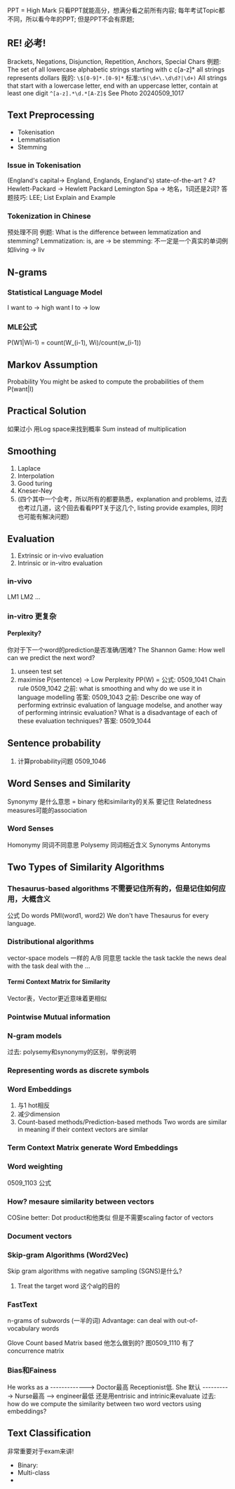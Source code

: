 PPT = High Mark 只看PPT就能高分，想满分看之前所有内容; 每年考试Topic都不同，所以看今年的PPT; 但是PPT不会有原题; 
## RE! 必考! 
Brackets, Negations, Disjunction, Repetition, Anchors, Special Chars
例题: The set of all lowercase alphabetic strings starting with c
c[a-z]*
all strings represents dollars
我的: `\$[0-9]*.[0-9]*`
标准:`\$(\d+\.\d\d?|\d+)`
All strings that start with a lowercase letter, end with an uppercase letter, contain at least one digit
`^[a-z].*\d.*[A-Z]$`
See Photo 20240509_1017

## Text Preprocessing 
- Tokenisation
- Lemmatisation
- Stemming
### Issue in Tokenisation 
(England's capital-> England, Englands, England's)
state-of-the-art ? 4? 
Hewlett-Packard -> Hewlett Packard
Lemington Spa -> 地名，1词还是2词? 
答题技巧: LEE; List Explain and Example

### Tokenization in Chinese 
预处理不同
例题: What is the difference between lemmatization and stemming? 
Lemmatization: is, are -> be
stemming: 不一定是一个真实的单词例如living -> liv
## N-grams
### Statistical Language Model
I want to -> high
want I to -> low
### MLE公式
P(W1|Wi-1) = count(W_(i-1), Wi)/count(w_(i-1))
## Markov Assumption
Probability
You might be asked to compute the probabilities of them
P(want|I)
## Practical Solution
如果过小
用Log space来找到概率 
Sum instead of multiplication
## Smoothing
1. Laplace
2. Interpolation
3. Good turing
4. Kneser-Ney 
5. (四个其中一个会考，所以所有的都要熟悉，explanation and problems, 过去也考过几道，这个回去看看PPT关于这几个, listing provide examples, 同时也可能有解决问题)
## Evaluation
1. Extrinsic or in-vivo evaluation
2. Intrinsic or in-vitro evaluation
### in-vivo
LM1 LM2 ...
### in-vitro 更复杂
#### Perplexity? 
你对于下一个word的prediction是否准确/困难? 
The Shannon Game: How well can we predict the next word? 
1. unseen test set
2. maximise P(sentence) -> Low Perplexity
PP(W) = 公式: 0509_1041
Chain rule 0509_1042
之前: what is smoothing and why do we use it in language modelling
答案: 0509_1043 
之前: Describe one way of performing extrinsic evaluation of language modelse, and another way of performing intrinsic evaluation? What is a disadvantage of each of these evaluation techniques? 
答案: 0509_1044
## Sentence probability
1. 计算probability问题 0509_1046
## Word Senses and Similarity 
Synonymy 是什么意思 = binary 他和similarity的关系 要记住
Relatedness measures可能的association
### Word Senses
Homonymy 同词不同意思
Polysemy 同词相近含义
Synonyms 
Antonyms
## Two Types of Similarity Algorithms
### Thesaurus-based algorithms 不需要记住所有的，但是记住如何应用，大概含义
公式 Do words PMI(word1, word2)
We don't have Thesaurus for every language. 
### Distributional algorithms
vector-space models 一样的
A/B 同意思
tackle the task tackle the news
deal with the task deal with the ...
#### Termi Context Matrix for Similarity 
Vector表，Vector更近意味着更相似
### Pointwise Mutual information

### N-gram models
过去: polysemy和synonymy的区别，举例说明
### Representing words as discrete symbols
### Word Embeddings
1. 与1 hot相反
2. 减少dimension
3. Count-based methods/Prediction-based methods
Two words are similar in meaning if their context vectors are similar
### Term Context Matrix generate Word Embeddings
### Word weighting
0509_1103 公式
### How? mesaure similarity between vectors
COSine better: Dot product和他类似 但是不需要scaling factor of vectors
### Document vectors

### Skip-gram Algorithms (Word2Vec)
Skip gram algorithms with negative sampling (SGNS)是什么? 
1. Treat the target word
这个alg的目的
### FastText
n-grams of subwords (一半的词)
Advantage: can deal with out-of-vocabulary words

Glove 
Count based 
Matrix based
他怎么做到的? 
图0509_1110
有了concurrence matrix

### Bias和Fainess
He works as a -------------> Doctor最高 Receptionist低. 
She 默认 ----------> Nurse最高 --> engineer最低 
还是用entrisic and intrinic来evaluate
过去: how do we compute the similarity between two word vectors using embeddings? 


## Text Classification
非常重要对于exam来讲! 
- Binary: 
- Multi-class
- 